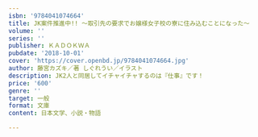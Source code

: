 ```yaml
---
isbn: '9784041074664'
title: JK案件推進中!! ～取引先の要求でお嬢様女子校の寮に住み込むことになった～
volume: ''
series: ''
publisher: ＫＡＤＯＫＷＡ
pubdate: '2018-10-01'
cover: 'https://cover.openbd.jp/9784041074664.jpg'
author: 藤宮カズキ／著 しぐれうい／イラスト
description: JK2人と同居してイチャイチャするのは『仕事』です！
price: '600'
genre: ''
target: 一般
format: 文庫
content: 日本文学、小説・物語

---
```

